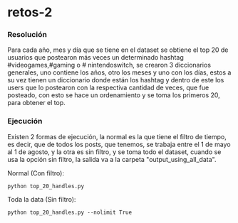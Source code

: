 # retos-2

### Resolución

Para cada año, mes y día que se tiene en el dataset se obtiene el top 20 de usuarios que postearon más veces un determinado hashtag #videogames,#gaming o # nintendoswitch, se crearon 3 diccionarios generales, uno contiene los años, otro los meses y uno con los días, estos a su vez tienen un diccionario donde están los hashtag y dentro de este los users que lo postearon con la respectiva cantidad de veces, que fue posteado, con esto se hace un ordenamiento y se toma los primeros 20, para obtener el top.

### Ejecución
Existen 2 formas de ejecución, la normal es la que tiene el filtro de tiempo, es decir, que de todos los posts, que tenemos, se trabaja entre el 1 de mayo al 1 de agosto, y la otra es sin filtro, y se toma todo el dataset, cuando se usa la opción sin filtro, la salida va a la carpeta "output_using_all_data".

Normal (Con filtro):

```
python top_20_handles.py
```

Toda la data (Sin filtro):

```
python top_20_handles.py --nolimit True
```
